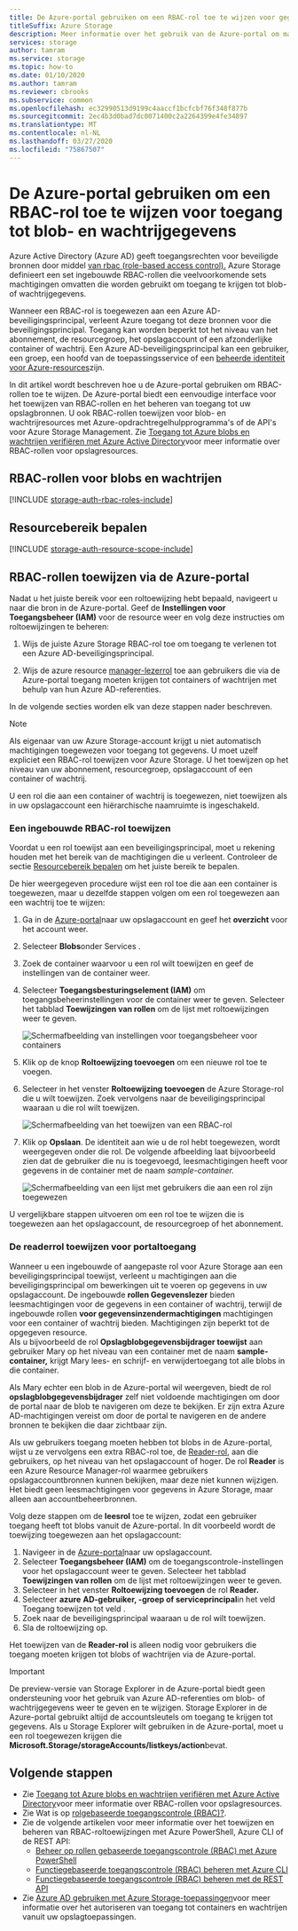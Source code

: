 ```yaml
---
title: De Azure-portal gebruiken om een RBAC-rol toe te wijzen voor gegevenstoegang
titleSuffix: Azure Storage
description: Meer informatie over het gebruik van de Azure-portal om machtigingen toe te wijzen aan een Azure Active Directory-beveiligingsprincipal met rbac (role-based access control). Azure Storage ondersteunt ingebouwde en aangepaste RBAC-rollen voor verificatie via Azure AD.
services: storage
author: tamram
ms.service: storage
ms.topic: how-to
ms.date: 01/10/2020
ms.author: tamram
ms.reviewer: cbrooks
ms.subservice: common
ms.openlocfilehash: ec32990513d9199c4aaccf1bcfcbf76f348f877b
ms.sourcegitcommit: 2ec4b3d0bad7dc0071400c2a2264399e4fe34897
ms.translationtype: MT
ms.contentlocale: nl-NL
ms.lasthandoff: 03/27/2020
ms.locfileid: "75867507"
---
```

# <a name="use-the-azure-portal-to-assign-an-rbac-role-for-access-to-blob-and-queue-data"></a>De Azure-portal gebruiken om een RBAC-rol toe te wijzen voor toegang tot blob- en wachtrijgegevens

Azure Active Directory (Azure AD) geeft toegangsrechten voor beveiligde bronnen door middel [van rbac (role-based access control).](../../role-based-access-control/overview.md) Azure Storage definieert een set ingebouwde RBAC-rollen die veelvoorkomende sets machtigingen omvatten die worden gebruikt om toegang te krijgen tot blob- of wachtrijgegevens.

Wanneer een RBAC-rol is toegewezen aan een Azure AD-beveiligingsprincipal, verleent Azure toegang tot deze bronnen voor die beveiligingsprincipal. Toegang kan worden beperkt tot het niveau van het abonnement, de resourcegroep, het opslagaccount of een afzonderlijke container of wachtrij. Een Azure AD-beveiligingsprincipal kan een gebruiker, een groep, een hoofd van de toepassingsservice of een [beheerde identiteit voor Azure-resources](../../active-directory/managed-identities-azure-resources/overview.md)zijn.

In dit artikel wordt beschreven hoe u de Azure-portal gebruiken om RBAC-rollen toe te wijzen. De Azure-portal biedt een eenvoudige interface voor het toewijzen van RBAC-rollen en het beheren van toegang tot uw opslagbronnen. U ook RBAC-rollen toewijzen voor blob- en wachtrijresources met Azure-opdrachtregelhulpprogramma's of de API's voor Azure Storage Management. Zie [Toegang tot Azure blobs en wachtrijen verifiëren met Azure Active Directory](storage-auth-aad.md)voor meer informatie over RBAC-rollen voor opslagresources. 

## <a name="rbac-roles-for-blobs-and-queues"></a>RBAC-rollen voor blobs en wachtrijen

[!INCLUDE [storage-auth-rbac-roles-include](../../../includes/storage-auth-rbac-roles-include.md)]

## <a name="determine-resource-scope"></a>Resourcebereik bepalen 

[!INCLUDE [storage-auth-resource-scope-include](../../../includes/storage-auth-resource-scope-include.md)]

## <a name="assign-rbac-roles-using-the-azure-portal"></a>RBAC-rollen toewijzen via de Azure-portal

Nadat u het juiste bereik voor een roltoewijzing hebt bepaald, navigeert u naar die bron in de Azure-portal. Geef de **Instellingen voor Toegangsbeheer (IAM)** voor de resource weer en volg deze instructies om roltoewijzingen te beheren:

1. Wijs de juiste Azure Storage RBAC-rol toe om toegang te verlenen tot een Azure AD-beveiligingsprincipal.

1. Wijs de azure resource [manager-lezerrol](../../role-based-access-control/built-in-roles.md#reader) toe aan gebruikers die via de Azure-portal toegang moeten krijgen tot containers of wachtrijen met behulp van hun Azure AD-referenties. 

In de volgende secties worden elk van deze stappen nader beschreven.

> [!NOTE]
> Als eigenaar van uw Azure Storage-account krijgt u niet automatisch machtigingen toegewezen voor toegang tot gegevens. U moet uzelf expliciet een RBAC-rol toewijzen voor Azure Storage. U het toewijzen op het niveau van uw abonnement, resourcegroep, opslagaccount of een container of wachtrij.
>
> U een rol die aan een container of wachtrij is toegewezen, niet toewijzen als in uw opslagaccount een hiërarchische naamruimte is ingeschakeld.

### <a name="assign-a-built-in-rbac-role"></a>Een ingebouwde RBAC-rol toewijzen

Voordat u een rol toewijst aan een beveiligingsprincipal, moet u rekening houden met het bereik van de machtigingen die u verleent. Controleer de sectie [Resourcebereik bepalen](#determine-resource-scope) om het juiste bereik te bepalen.

De hier weergegeven procedure wijst een rol toe die aan een container is toegewezen, maar u dezelfde stappen volgen om een rol toegewezen aan een wachtrij toe te wijzen: 

1. Ga in de [Azure-portal](https://portal.azure.com)naar uw opslagaccount en geef het **overzicht** voor het account weer.
1. Selecteer **Blobs**onder Services . 
1. Zoek de container waarvoor u een rol wilt toewijzen en geef de instellingen van de container weer. 
1. Selecteer **Toegangsbesturingselement (IAM)** om toegangsbeheerinstellingen voor de container weer te geven. Selecteer het tabblad **Toewijzingen van rollen** om de lijst met roltoewijzingen weer te geven.

    ![Schermafbeelding van instellingen voor toegangsbeheer voor containers](media/storage-auth-aad-rbac-portal/portal-access-control-for-storage.png)

1. Klik op de knop **Roltoewijzing toevoegen** om een nieuwe rol toe te voegen.
1. Selecteer in het venster **Roltoewijzing toevoegen** de Azure Storage-rol die u wilt toewijzen. Zoek vervolgens naar de beveiligingsprincipal waaraan u die rol wilt toewijzen.

    ![Schermafbeelding van het toewijzen van een RBAC-rol](media/storage-auth-aad-rbac-portal/add-rbac-role.png)

1. Klik op **Opslaan**. De identiteit aan wie u de rol hebt toegewezen, wordt weergegeven onder die rol. De volgende afbeelding laat bijvoorbeeld zien dat de gebruiker die nu is toegevoegd, leesmachtigingen heeft voor gegevens in de container met de naam *sample-container.*

    ![Schermafbeelding van een lijst met gebruikers die aan een rol zijn toegewezen](media/storage-auth-aad-rbac-portal/container-scoped-role.png)

U vergelijkbare stappen uitvoeren om een rol toe te wijzen die is toegewezen aan het opslagaccount, de resourcegroep of het abonnement.

### <a name="assign-the-reader-role-for-portal-access"></a>De readerrol toewijzen voor portaltoegang

Wanneer u een ingebouwde of aangepaste rol voor Azure Storage aan een beveiligingsprincipal toewijst, verleent u machtigingen aan die beveiligingsprincipal om bewerkingen uit te voeren op gegevens in uw opslagaccount. De ingebouwde **rollen Gegevenslezer** bieden leesmachtigingen voor de gegevens in een container of wachtrij, terwijl de ingebouwde rollen **voor gegevensinzendermachtigingen** machtigingen voor een container of wachtrij bieden. Machtigingen zijn beperkt tot de opgegeven resource.  
Als u bijvoorbeeld de rol **Opslagblobgegevensbijdrager toewijst** aan gebruiker Mary op het niveau van een container met de naam **sample-container,** krijgt Mary lees- en schrijf- en verwijdertoegang tot alle blobs in die container.

Als Mary echter een blob in de Azure-portal wil weergeven, biedt de rol **opslagblobgegevensbijdrager** zelf niet voldoende machtigingen om door de portal naar de blob te navigeren om deze te bekijken. Er zijn extra Azure AD-machtigingen vereist om door de portal te navigeren en de andere bronnen te bekijken die daar zichtbaar zijn.

Als uw gebruikers toegang moeten hebben tot blobs in de Azure-portal, wijst u ze vervolgens een extra RBAC-rol toe, de [Reader-rol,](../../role-based-access-control/built-in-roles.md#reader) aan die gebruikers, op het niveau van het opslagaccount of hoger. De rol **Reader** is een Azure Resource Manager-rol waarmee gebruikers opslagaccountbronnen kunnen bekijken, maar deze niet kunnen wijzigen. Het biedt geen leesmachtigingen voor gegevens in Azure Storage, maar alleen aan accountbeheerbronnen.

Volg deze stappen om de **leesrol** toe te wijzen, zodat een gebruiker toegang heeft tot blobs vanuit de Azure-portal. In dit voorbeeld wordt de toewijzing toegewezen aan het opslagaccount:

1. Navigeer in de [Azure-portal](https://portal.azure.com)naar uw opslagaccount.
1. Selecteer **Toegangsbeheer (IAM)** om de toegangscontrole-instellingen voor het opslagaccount weer te geven. Selecteer het tabblad **Toewijzingen van rollen** om de lijst met roltoewijzingen weer te geven.
1. Selecteer in het venster **Roltoewijzing toevoegen** de rol **Reader.** 
1. Selecteer **azure** **AD-gebruiker, -groep of serviceprincipal**in het veld Toegang toewijzen tot veld .
1. Zoek naar de beveiligingsprincipal waaraan u de rol wilt toewijzen.
1. Sla de roltoewijzing op.

Het toewijzen van de **Reader-rol** is alleen nodig voor gebruikers die toegang moeten krijgen tot blobs of wachtrijen via de Azure-portal.

> [!IMPORTANT]
> De preview-versie van Storage Explorer in de Azure-portal biedt geen ondersteuning voor het gebruik van Azure AD-referenties om blob- of wachtrijgegevens weer te geven en te wijzigen. Storage Explorer in de Azure-portal gebruikt altijd de accountsleutels om toegang te krijgen tot gegevens. Als u Storage Explorer wilt gebruiken in de Azure-portal, moet u een rol toegewezen krijgen die **Microsoft.Storage/storageAccounts/listkeys/action**bevat.

## <a name="next-steps"></a>Volgende stappen

- Zie [Toegang tot Azure blobs en wachtrijen verifiëren met Azure Active Directory](storage-auth-aad.md)voor meer informatie over RBAC-rollen voor opslagresources. 
- Zie Wat is op [rolgebaseerde toegangscontrole (RBAC)?](../../role-based-access-control/overview.md).
- Zie de volgende artikelen voor meer informatie over het toewijzen en beheren van RBAC-roltoewijzingen met Azure PowerShell, Azure CLI of de REST API:
    - [Beheer op rollen gebaseerde toegangscontrole (RBAC) met Azure PowerShell](../../role-based-access-control/role-assignments-powershell.md)
    - [Functiegebaseerde toegangscontrole (RBAC) beheren met Azure CLI](../../role-based-access-control/role-assignments-cli.md)
    - [Functiegebaseerde toegangscontrole (RBAC) beheren met de REST API](../../role-based-access-control/role-assignments-rest.md)
- Zie [Azure AD gebruiken met Azure Storage-toepassingen](storage-auth-aad-app.md)voor meer informatie over het autoriseren van toegang tot containers en wachtrijen vanuit uw opslagtoepassingen.
